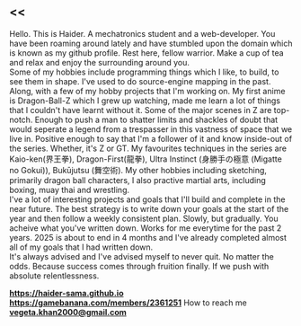 ## <<
Hello. This is Haider. A mechatronics student and a web-developer. You have been roaming around lately and have stumbled upon the domain which is known as my github profile. Rest here, fellow warrior. Make a cup of tea and relax and enjoy the surrounding around you. 
<br />
Some of my hobbies include programming things which I like, to build, to see them in shape. I've used to do source-engine mapping in the past. Along, with a few of my hobby projects that I'm working on. My first anime is Dragon-Ball-Z which I grew up watching, made me learn a lot of things that I couldn't have learnt without it. Some of the major scenes in Z are top-notch. Enough to push a man to shatter limits and shackles of doubt that would seperate a legend from a trespasser in this vastness of space that we live in. Positive enough to say that I'm a follower of it and know inside-out of the series. Whether, it's Z or GT. My favourites techniques in the series are Kaio-ken(界王拳), Dragon-First(龍拳), Ultra Instinct (身勝手の極意 (Migatte no Gokui)), Bukūjutsu (舞空術). My other hobbies including sketching, primarily dragon ball characters, I also practive martial arts, including boxing, muay thai and wrestling. 
<br />
I've a lot of interesting projects and goals that I'll build and complete in the near future. The best strategy is to write down your goals at the start of the year and then follow a weekly consistent plan. Slowly, but gradually. You acheive what you've written down. Works for me everytime for the past 2 years. 2025 is about to end in 4 months and I've already completed almost all of my goals that I had written down. 
<br />
It's always advised and I've advised myself to never quit. No matter the odds. Because success comes through fruition finally. If we push with absolute relentlessness.

**https://haider-sama.github.io**
**https://gamebanana.com/members/2361251**
How to reach me **vegeta.khan2000@gmail.com**

